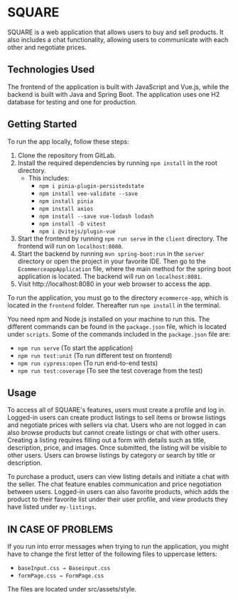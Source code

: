 # SQUARE

SQUARE is a web application that allows users to buy and sell products. It also includes a chat functionality, allowing users to communicate with each other and negotiate prices.

## Technologies Used

The frontend of the application is built with JavaScript and Vue.js, while the backend is built with Java and Spring Boot. The application uses one H2 database for testing and one for production.

## Getting Started

To run the app locally, follow these steps:

1. Clone the repository from GitLab.
2. Install the required dependencies by running `npm install` in the root directory.
    - This includes:
      - `npm i pinia-plugin-persistedstate`
      - `npm install vee-validate --save`
      - `npm install pinia`
      - `npm install axios`
      - `npm install --save vue-lodash lodash`
      - `npm install -D vitest`
      - `npm i @vitejs/plugin-vue`
3. Start the frontend by running `npm run serve` in the `client` directory. The frontend will run on `localhost:8080`.
4. Start the backend by running `mvn spring-boot:run` in the `server` directory or open the project in your favorite IDE. Then go to the `EcommerceappApplication` file, where the main method for the spring boot application is located. The backend will run on `localhost:8081`.
5. Visit http://localhost:8080 in your web browser to access the app.

To run the application, you must go to the directory `ecommerce-app`, which is located in the `frontend` folder. Thereafter run `npm install` in the terminal. 

You need npm and Node.js installed on your machine to run this. The different commands can be found in the `package.json` file, which is located under `scripts`. Some of the commands included in the `package.json` file are:

- `npm run serve` (To start the application)
- `npm run test:unit` (To run different test on frontend)
- `npm run cypress:open` (To run end-to-end tests) 
- `npm run test:coverage` (To see the test coverage from the test)

## Usage

To access all of SQUARE's features, users must create a profile and log in. Logged-in users can create product listings to sell items or browse listings and negotiate prices with sellers via chat. Users who are not logged in can also browse products but cannot create listings or chat with other users. Creating a listing requires filling out a form with details such as title, description, price, and images. Once submitted, the listing will be visible to other users. Users can browse listings by category or search by title or description.

To purchase a product, users can view listing details and initiate a chat with the seller. The chat feature enables communication and price negotiation between users. Logged-in users can also favorite products, which adds the product to their favorite list under their user profile, and view products they have listed under `my-listings`.


## IN CASE OF PROBLEMS
If you run into error messages when trying to run the application, you might have to change the first letter of the following files to uppercase letters:

- `baseInput.css → Baseinput.css`
- `formPage.css → FormPage.css`

The files are located under src/assets/style.
